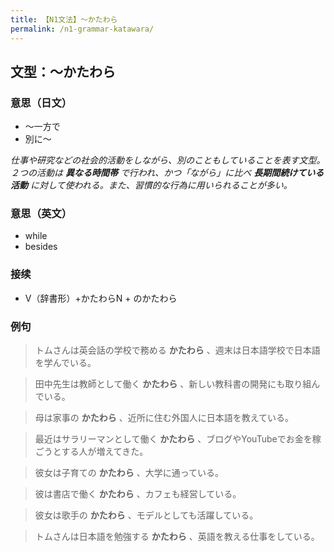 ```yaml
---
title: 【N1文法】〜かたわら
permalink: /n1-grammar-katawara/
---
```


## 文型：〜かたわら

### 意思（日文）

- 〜一方で
- 別に〜

*仕事や研究などの社会的活動をしながら、別のこともしていることを表す文型。２つの活動は **異なる時間帯** で行われ、かつ「ながら」に比べ **長期間続けている活動** に対して使われる。また、習慣的な行為に用いられることが多い。*

### 意思（英文）

- while
- besides

### 接续

- V（辞書形）+かたわらN + のかたわら

### 例句

> トムさんは英会話の学校で務める **かたわら** 、週末は日本語学校で日本語を学んでいる。

> 田中先生は教師として働く **かたわら** 、新しい教科書の開発にも取り組んでいる。

> 母は家事の **かたわら** 、近所に住む外国人に日本語を教えている。

> 最近はサラリーマンとして働く **かたわら** 、ブログやYouTubeでお金を稼ごうとする人が増えてきた。

> 彼女は子育ての **かたわら** 、大学に通っている。

> 彼は書店で働く **かたわら** 、カフェも経営している。

> 彼女は歌手の **かたわら** 、モデルとしても活躍している。

> トムさんは日本語を勉強する **かたわら** 、英語を教える仕事をしている。
